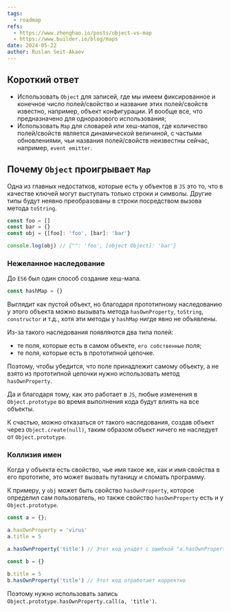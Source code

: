 ```yaml
---
tags:
  - roadmap
refs:
  - https://www.zhenghao.io/posts/object-vs-map
  - https://www.builder.io/blog/maps
date: 2024-05-22
author: Ruslan Seit-Akaev
---
```

## Короткий ответ

- Использовать `Object` для записей, где мы имеем фиксированное и конечное число полей/свойство и название этих полей/свойств известно, например, объект конфигурации. И вообще все, что предназначено для одноразового использования;
- Использовать `Map` для словарей или хеш-мапов, где количество полей/свойств является динамической величиной, с частыми обновлениями, чьи названия полей/свойств неизвестны сейчас, например, `event emitter`.

## Почему `Object` проигрывает `Map`

Одна из главных недостатков, которые есть у объектов в `JS` это то, что в качестве ключей могут выступать только строки и символы. Другие типы будут неявно преобразованы в строки посредством вызова метода `toString`.

```javascript
const foo = []
const bar = {}
const obj = {[foo]: 'foo', [bar]: 'bar'}

console.log(obj) // {"": 'foo', [object Object]: 'bar'}
```

### Нежеланное наследование

До `ES6` был один способ создание хеш-мапа.

```javascript
const hashMap = {}
```

Выглядит как пустой объект, но благодаря прототипному наследованию у этого объекта можно вызывать метода `hasOwnProperty`, `toString`, `constructor` и т.д., хотя эти методы у `hashMap` нигде явно не объявлены.

Из-за такого наследования появляются два типа полей:
- те поля, которые есть в самом объекте, `его собственные` поля;
- те поля, которые есть в прототипной цепочке.

Поэтому, чтобы убедится, что поле принадлежит самому объекту, а не взято из прототипной цепочки нужно использовать метод `hasOwnProperty`.

Да и благодаря тому, как это работает в `JS`, любые изменения в `Object.prototype` во время выполнения кода будут влиять на все объекты. 

К счастью, можно отказаться от такого наследования, создав объект через `Object.create(null)`, таким образом объект ничего не наследует от `Object.prototype`.

### Коллизия имен

Когда у объекта есть свойство, чье имя такое же, как и имя свойства в его прототипе, это может вызвать путаницу и сломать программу.

К примеру, у `obj` может быть свойство `hasOwnProperty`, которое определил сам пользователь, но также свойство `hasOwnProperty` есть и у `Object.prototype`.

```javascript
const a = {};

a.hasOwnProperty = 'virus'
a.title = 5

a.hasOwnProperty('title') // Этот код упадет с ошибкой "a.hasOwnProperty is not a function"

const b = {}

b.title = 5
b.hasOwnProperty('title') // Этот код отработает корректно
```

Поэтому нужно использовать запись `Object.prototype.hasOwnProperty.call(a, 'title')`.